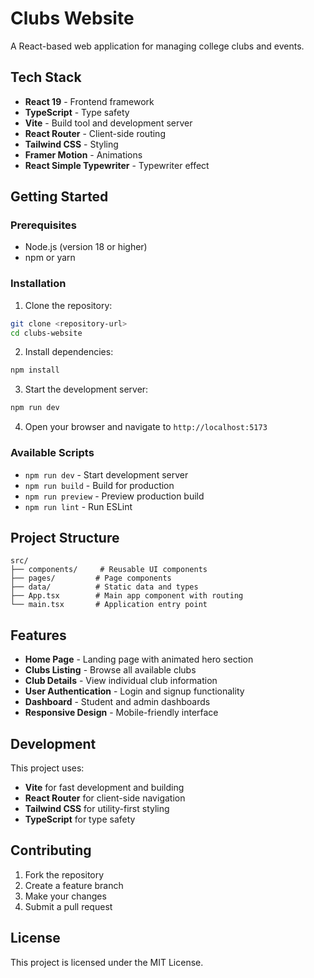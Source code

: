 # Clubs Website

A React-based web application for managing college clubs and events.

## Tech Stack

- **React 19** - Frontend framework
- **TypeScript** - Type safety
- **Vite** - Build tool and development server
- **React Router** - Client-side routing
- **Tailwind CSS** - Styling
- **Framer Motion** - Animations
- **React Simple Typewriter** - Typewriter effect

## Getting Started

### Prerequisites

- Node.js (version 18 or higher)
- npm or yarn

### Installation

1. Clone the repository:
```bash
git clone <repository-url>
cd clubs-website
```

2. Install dependencies:
```bash
npm install
```

3. Start the development server:
```bash
npm run dev
```

4. Open your browser and navigate to `http://localhost:5173`

### Available Scripts

- `npm run dev` - Start development server
- `npm run build` - Build for production
- `npm run preview` - Preview production build
- `npm run lint` - Run ESLint

## Project Structure

```
src/
├── components/     # Reusable UI components
├── pages/         # Page components
├── data/          # Static data and types
├── App.tsx        # Main app component with routing
└── main.tsx       # Application entry point
```

## Features

- **Home Page** - Landing page with animated hero section
- **Clubs Listing** - Browse all available clubs
- **Club Details** - View individual club information
- **User Authentication** - Login and signup functionality
- **Dashboard** - Student and admin dashboards
- **Responsive Design** - Mobile-friendly interface

## Development

This project uses:
- **Vite** for fast development and building
- **React Router** for client-side navigation
- **Tailwind CSS** for utility-first styling
- **TypeScript** for type safety

## Contributing

1. Fork the repository
2. Create a feature branch
3. Make your changes
4. Submit a pull request

## License

This project is licensed under the MIT License.
